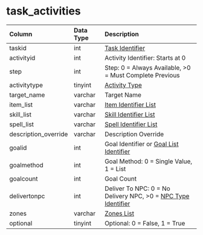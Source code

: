 # task_activities

| Column | Data Type | Description |
| :--- | :--- | :--- |
| taskid | int | [Task Identifier](tasks.md) |
| activityid | int | Activity Identifier: Starts at 0 |
| step | int | Step: 0 = Always Available, &gt;0 = Must Complete Previous |
| activitytype | tinyint | [Activity Type](../../../../categories/task-system-guide/task-activity-types) |
| target_name | varchar | Target Name |
| item_list | varchar | [Item Identifier List](../../../schema/categories/items/items.md) |
| skill_list | varchar | [Skill Identifier List](../../../../categories/player/skills) |
| spell_list | varchar | [Spell Identifier List](../../../schema/categories/spells/spells_new.md) |
| description_override | varchar | Description Override |
| goalid | int | Goal Identifier or [Goal List Identifier](goallists.md) |
| goalmethod | int | Goal Method: 0 = Single Value, 1 = List |
| goalcount | int | Goal Count |
| delivertonpc | int | Deliver To NPC: 0 = No Delivery NPC, &gt;0 = [NPC Type Identifier](../../../schema/categories/npcs/npc_types.md) |
| zones | varchar | [Zones List](../../../../categories/zones/zone-list) |
| optional | tinyint | Optional: 0 = False, 1 = True |

